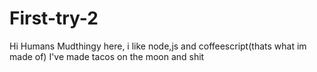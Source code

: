 # First-try-2
Hi Humans 
Mudthingy here, i like node,js and coffeescript(thats what im made of)
I've made tacos on the moon and shit
